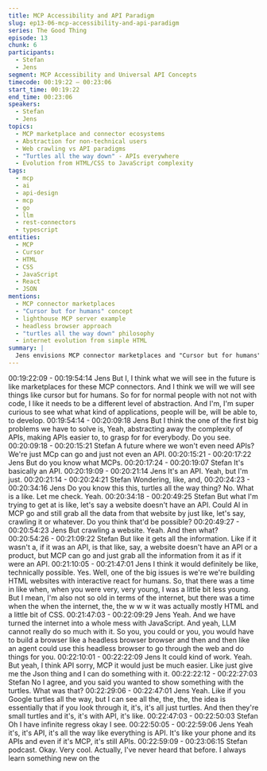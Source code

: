 ```yaml
---
title: MCP Accessibility and API Paradigm
slug: ep13-06-mcp-accessibility-and-api-paradigm
series: The Good Thing
episode: 13
chunk: 6
participants:
  - Stefan
  - Jens
segment: MCP Accessibility and Universal API Concepts
timecode: 00:19:22 – 00:23:06
start_time: 00:19:22
end_time: 00:23:06
speakers:
  - Stefan
  - Jens
topics:
  - MCP marketplace and connector ecosystems
  - Abstraction for non-technical users
  - Web crawling vs API paradigms
  - "Turtles all the way down" - APIs everywhere
  - Evolution from HTML/CSS to JavaScript complexity
tags:
  - mcp
  - ai
  - api-design
  - mcp
  - go
  - llm
  - rest-connectors
  - typescript
entities:
  - MCP
  - Cursor
  - HTML
  - CSS
  - JavaScript
  - React
  - JSON
mentions:
  - MCP connector marketplaces
  - "Cursor but for humans" concept
  - lighthouse MCP server example
  - headless browser approach
  - "turtles all the way down" philosophy
  - internet evolution from simple HTML
summary: |
  Jens envisions MCP connector marketplaces and "Cursor but for humans" applications for non-technical users. They discuss the complexity of modern web development versus simple HTML/CSS days, exploring whether AI could crawl websites without APIs, and introduce the "turtles all the way down" concept - that everything ultimately becomes APIs.
---
```


00:19:22:09 - 00:19:54:14
Jens
But I, I think what we will see in the future is like marketplaces for these MCP connectors. And I
think we will we will see things like cursor but for humans. So for for normal people with not not
with code, I like it needs to be a different level of abstraction. And I'm, I'm super curious to see
what what kind of applications, people will be, will be able to, to develop.
00:19:54:14 - 00:20:09:18
Jens
But I think the one of the first big problems we have to solve is, Yeah, abstracting away the
complexity of APIs, making APIs easier to, to grasp for for everybody. Do you see.
00:20:09:18 - 00:20:15:21
Stefan
A future where we won't even need APIs? We're just MCp can go and just not even an API.
00:20:15:21 - 00:20:17:22
Jens
But do you know what MCPs.
00:20:17:24 - 00:20:19:07
Stefan
It's basically an API.
00:20:19:09 - 00:20:21:14
Jens
It's an API. Yeah, but I'm just.
00:20:21:14 - 00:20:24:21
Stefan
Wondering, like, and,
00:20:24:23 - 00:20:34:16
Jens
Do you know this this, turtles all the way thing? No. What is a like. Let me check. Yeah.
00:20:34:18 - 00:20:49:25
Stefan
But what I'm trying to get at is like, let's say a website doesn't have an API. Could AI in MCP go
and still grab all the data from that website by just like, let's say, crawling it or whatever. Do you
think that'd be possible?
00:20:49:27 - 00:20:54:23
Jens
But crawling a website. Yeah. And then what?
00:20:54:26 - 00:21:09:22
Stefan
But like it gets all the information. Like if it wasn't a, if it was an API, is that like, say, a website
doesn't have an API or a product, but MCP can go and just grab all the information from it as if it
were an API.
00:21:10:05 - 00:21:47:01
Jens
I think it would definitely be like, technically possible. Yes. Well, one of the big issues is we're
we're building HTML websites with interactive react for humans. So, that there was a time in like
when, when you were very, very young, I was a little bit less young. But I mean, I'm also not so
old in terms of the internet, but there was a time when the when the internet, the, the w w w it
was actually mostly HTML and a little bit of CSS.
00:21:47:03 - 00:22:09:29
Jens
Yeah. And we have turned the internet into a whole mess with JavaScript. And yeah, LLM
cannot really do so much with it. So you, you could or you, you would have to build a browser
like a headless browser browser and then and then like an agent could use this headless
browser to go through the web and do things for you.
00:22:10:01 - 00:22:22:09
Jens
It could kind of work. Yeah. But yeah, I think API sorry, MCP it would just be much easier. Like
just give me the Json thing and I can do something with it.
00:22:22:12 - 00:22:27:03
Stefan
No I agree, and you said you wanted to show something with the turtles. What was that?
00:22:29:06 - 00:22:47:01
Jens
Yeah. Like if you Google turtles all the way, but I can see all the, the, the, the idea is essentially
that if you look through it, it's, it's all just turtles. And then they're small turtles and it's, it's with
API, it's like.
00:22:47:03 - 00:22:50:03
Stefan
Oh I have infinite regress okay I see.
00:22:50:05 - 00:22:59:06
Jens
Yeah it's, it's API, it's all the way like everything is API. It's like your phone and its APIs and even
if it's MCP, it's still APIs.
00:22:59:09 - 00:23:06:15
Stefan
podcast.
Okay. Very cool. Actually, I've never heard that before. I always learn something new on the